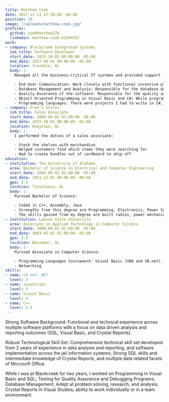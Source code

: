 ```yaml
---
title: Matthew Cook
date: 2017-12-11 17:30:00 -06:00
position: 19
image: "/uploads/matthew-cook.jpg"
profiles:
  github: cookMatthew176
  linkedin: matthew-cook-61b04787
work:
- company: Blackcreek Integrated Systems
  job_title: Software Developer
  start_date: 2015-10-01 00:00:00 -05:00
  end_date: 2017-08-01 00:00:00 -05:00
  location: Irondale, AL
  body: |-
    Managed all the business-critical IT systems and provided support for nearly 30 counties in jail information systems:

    - End User Communication: Work closely with functional incentive plan administrators in a design specification capacity to ensure that the business requirements of the end user are met
    - Database Management and Analysis: Responsible for the database data, tables, programming in SQL, and security of Microsoft SQL server management studio for the company
    - Quality Assurance of the software: Responsible for the quality assurance of the company’s jail information systems through different types of testing and bug discovery
    - Object Oriented Programming in Visual Basic and C#: While programming in VB.net, responsible for the building, testing, and debugging of multiple services, programs, and crystal reports of the company’s jail information system
    - Programming languages: There were projects I had to write in C#, JavaScript, and HTML5 to go along with Visual Basic
- company: Fred’s Stores
  job_title: Sales Associate
  start_date: 2000-08-01 01:00:00 -05:00
  end_date: 2015-10-01 00:00:00 -05:00
  location: Hueytown, AL
  body: |-
    I performed the duties of a sales associate:

    - Stock the shelves with merchandise
    - Helped customers find which items they were searching for
    - Had to create bundles out of cardboard to ship off
education:
- institution: The University of Alabama
  area: Bachelor of Science in Electrical and Computer Engineering
  start_date: 2004-08-01 01:00:00 -05:00
  end_date: 2011-12-01 00:00:00 -06:00
  gpa: 2.3
  location: Tuscaloosa, AL
  body: |-
    Pursued Bachelor of Science:

    - Coded in C++, Assembly, Java
    - Strengths from this degree are Programming, Electronics, Power Systems, and Control Systems
    - The skills gained from my degree are built radios, power mechanics and power magnetism, microcomputers, and programmed PLC circuits
- institution: Lawson State University
  area: Associate in Applied Technology in Computer Science
  start_date: 2000-08-01 01:00:00 -05:00
  end_date: 2003-05-01 01:00:00 -05:00
  gpa: 3.3
  location: Bessemer, AL
  body: |-
    Pursued Associate in Computer Science:

    - Programming Languages Coursework: Visual Basic (VB6 and VB.net), COBOL, C#/C++, Java, HTML, CSS, JavaScript, VHDL code, Assembly Machine Language, MATLAB, SQL
    - Networking
skills:
- name: C# and .NET
  level: 3
- name: JavaScript
  level: 3
- name: Visual Basic
  level: 4
- name: C++
  level: 3.5
---
```


Strong Software Background: Functional and technical experience across multiple software platforms with a focus on data driven analysis and reporting outcomes (SQL, Visual Basic, and Crystal Reports).

Robust Technological Skill Set: Comprehensive technical skill set developed from 2 years of experience in data analysis and reporting, and software implementation across the jail information systems; Strong SQL skills and intermediate knowledge of Crystal Reports, and multiple data related facets of Microsoft Office.

While I was at Blackcreek for two years, I worked on Programming in Visual Basic and SQL; Testing for Quality Assurance and Debugging Programs; Database Management; Adept at problem solving, research, and analysis; Crystal Reports in Visual Studios; ability to work individually or in a team environment.